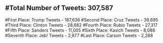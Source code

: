 #Total Number of Tweets: 307,587 
---
#First Place: Trump Tweets - 187,636
#Second Place: Cruz Tweets - 39,695
#Third Place: Clinton Tweets - 28,682
#Fourth Place: Rubio Tweets - 27,317
#Fifth Place: Sanders Tweets - 11,005
#Sixth Place: Kasich Tweets - 8,088
#Seventh Place: Jeb! Tweets - 2,877
#Last Place: Carson Tweets - 2,288
